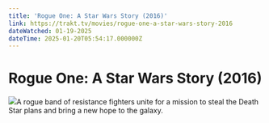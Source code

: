 ```yaml
---
title: 'Rogue One: A Star Wars Story (2016)' 
link: https://trakt.tv/movies/rogue-one-a-star-wars-story-2016
dateWatched: 01-19-2025
dateTime: 2025-01-20T05:54:17.000000Z
---
```

# Rogue One: A Star Wars Story (2016)

![](https://walter-r2.trakt.tv/images/movies/000/211/396/fanarts/thumb/722a9e2da3.jpg)A rogue band of resistance fighters unite for a mission to steal the Death Star plans and bring a new hope to the galaxy.